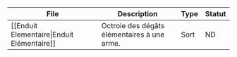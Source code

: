 
<!-- START-ABILITY-TABLE -->

| File                                                                  | Description                                 | Type | Statut |
| --------------------------------------------------------------------- | ------------------------------------------- | ---- | ------ |
| [[Enduit Elementaire\|Enduit Elémentaire]] | Octroie des dégâts élémentaires à une arme. | Sort | ND     |

<!-- END-ABILITY-TABLE -->
